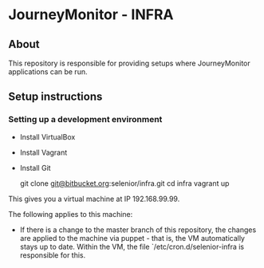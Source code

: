 # JourneyMonitor - INFRA

## About

This repository is responsible for providing setups where JourneyMonitor applications can be run.


## Setup instructions

### Setting up a development environment

- Install VirtualBox
- Install Vagrant
- Install Git

    git clone git@bitbucket.org:selenior/infra.git
    cd infra
    vagrant up
    
This gives you a virtual machine at IP 192.168.99.99.

The following applies to this machine:

- If there is a change to the master branch of this repository, the changes are applied
  to the machine via puppet - that is, the VM automatically stays up to date. Within the
  VM, the file `/etc/cron.d/selenior-infra is responsible for this.

